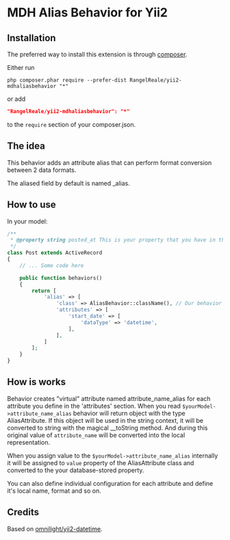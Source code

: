 MDH Alias Behavior for Yii2
===========================

Installation
------------

The preferred way to install this extension is through [composer](http://getcomposer.org/download/).

Either run

```
php composer.phar require --prefer-dist RangelReale/yii2-mdhaliasbehavior "*"
```

or add

```json
"RangelReale/yii2-mdhaliasbehavior": "*"
```

to the `require` section of your composer.json.


The idea
--------

This behavior adds an attribute alias that can perform format conversion between 2
data formats.

The aliased field by default is named <attribute>_alias.


How to use
----------

In your model:

```php
/**
 * @property string posted_at This is your property that you have in the database table, it has DATETIME format
 */
class Post extends ActiveRecord
{
    // ... Some code here

    public function behaviors()
    {
        return [
            'alias' => [
                'class' => AliasBehavior::className(), // Our behavior
                'attributes' => [
                    'start_date' => [
                        'dataType' => 'datetime',
                    ],
                ],
            ]
        ];
    }
}
```


How is works
------------

Behavior creates "virtual" attribute named attribute_name_alias for each attribute you define in the 'attributes' section.
When you read `$yourModel->attribute_name_alias` behavior will return object with the type AliasAttribute. If
this object will be used in the string context, it will be converted to string with the magical __toString method.
And during this original value of `attribute_name` will be converted into the local representation.

When you assign value to the `$yourModel->attribute_name_alias` internally it will be assigned to `value` property
of the AliasAttribute class and converted to the your database-stored property.

You can also define individual configuration for each attribute and define it's local name, format and so on.


Credits
-------

Based on [omnilight/yii2-datetime](https://github.com/omnilight/yii2-datetime).